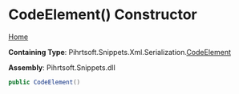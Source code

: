 # CodeElement\(\) Constructor

[Home](../../../../../../README.md#_top)

**Containing Type**: Pihrtsoft\.Snippets\.Xml\.Serialization\.[CodeElement](../README.md#_top)

**Assembly**: Pihrtsoft\.Snippets\.dll

```csharp
public CodeElement()
```


